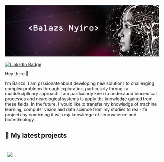 [![Balazs's GitHub Banner](./assets/GitHubHeader_minev2.png)](https://www.linkedin.com/in/nyirobalazs/)

[![LinkedIn Badge](https://img.shields.io/badge/LinkedIn-Profile-informational?style=flat&logo=linkedin&logoColor=white&color=0D76A8)](https://www.linkedin.com/in/nyirobalazs/)

Hey there 👋

I’m Balazs. I am passionate about developing new solutions to challenging complex problems through exploration, particularly through a multidisciplinary approach. I am particularly keen to understand biomedical processes and neurological systems to apply the knowledge gained from these fields. 
In the future, I would like to transfer my knowledge of machine learning, computer vision and data science from my studies to real-life projects by combining it with my knowledge of neuroscience and biotechnology.


## 📌 My latest projects

<br>

<a href="https://github.com/nyirobalazs/Epilepsy Prediction with Machine Learning">
  <img align="center" style="margin:0.5rem" src="https://github-readme-stats.vercel.app/api/pin/?username=nyirobalazs&repo=epilepsy-prediction-with-machine-learning&title_color=ffffff&text_color=c9cacc&icon_color=4AB197&bg_color=1A2B34" />
</a>

<br>
<br>
